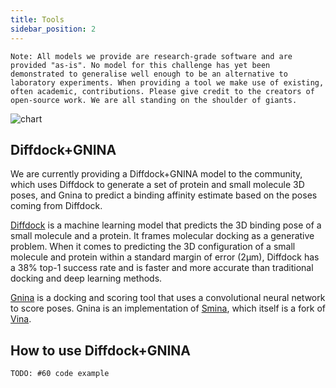 ```yaml
---
title: Tools
sidebar_position: 2
---
```



```
Note: All models we provide are research-grade software and are provided "as-is". No model for this challenge has yet been demonstrated to generalise well enough to be an alternative to laboratory experiments. When providing a tool we make use of existing, often academic, contributions. Please give credit to the creators of open-source work. We are all standing on the shoulder of giants. 
```

![chart](https://user-images.githubusercontent.com/37750378/220336759-81073b5a-747c-4089-8a4e-eaffdfbd246a.png)

## Diffdock+GNINA
We are currently providing a Diffdock+GNINA model to the community, which uses Diffdock to generate a set of protein and small molecule 3D poses, and Gnina to predict a binding affinity estimate based on the poses coming from Diffdock.

[Diffdock](https://github.com/gcorso/DiffDock) is a machine learning model that predicts the 3D binding pose of a small molecule and a protein. It frames molecular docking as a generative problem. When it comes to predicting the 3D configuration of a small molecule and protein within a standard margin of error (2µm), Diffdock has a 38% top-1 success rate and is faster and more accurate than traditional docking and deep learning methods.

[Gnina](https://github.com/gnina/gnina) is a docking and scoring tool that uses a convolutional neural network to score poses. Gnina is an implementation of [Smina](https://sourceforge.net/projects/smina/), which itself is a fork of [Vina](https://vina.scripps.edu/). 

## How to use Diffdock+GNINA

````
TODO: #60 code example
````
